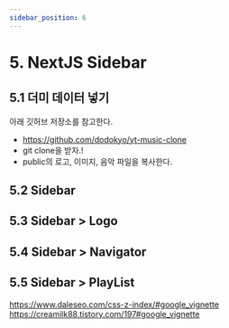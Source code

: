 ```yaml
---
sidebar_position: 6
---
```


# 5. NextJS Sidebar

## 5.1 더미 데이터 넣기

아래 깃허브 저장소를 참고한다.  
- https://github.com/dodokyo/yt-music-clone  
- git clone을 받자.!  
- public의 로고, 이미지, 음악 파일을 복사한다.   

## 5.2 Sidebar


## 5.3 Sidebar > Logo


## 5.4 Sidebar > Navigator


## 5.5 Sidebar > PlayList


https://www.daleseo.com/css-z-index/#google_vignette
https://creamilk88.tistory.com/197#google_vignette